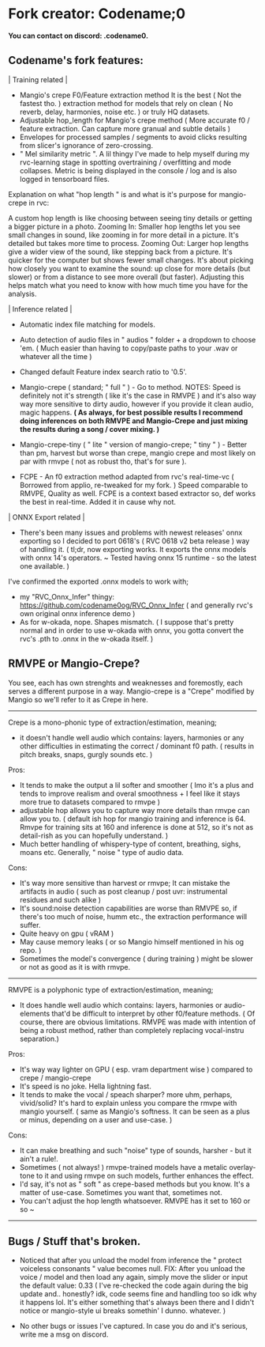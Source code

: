# Fork creator:   Codename;0
**You can contact on discord:    .codename0.**


## Codename's fork features:
| Training related |

- Mangio's crepe F0/Feature extraction method
It is the best ( Not the fastest tho. ) extraction method for models that rely on clean ( No reverb, delay, harmonies, noise etc. ) or truly HQ datasets.
- Adjustable hop_length for Mangio's crepe method ( More accurate f0 / feature extraction. Can capture more granual and subtle details )
- Envelopes for processed samples / segments to avoid clicks resulting from slicer's ignorance of zero-crossing.
- " Mel similarity metric ". A lil thingy I've made to help myself during my rvc-learning stage in spotting overtraining / overfitting and mode collapses. Metric is being displayed in the console / log and is also logged in tensorboard files.

Explanation on what "hop length " is and what is it's purpose for mangio-crepe in rvc:

A custom hop length is like choosing between seeing tiny details or getting a bigger picture in a photo.
Zooming In: Smaller hop lengths let you see small changes in sound, like zooming in for more detail in a picture. It's detailed but takes more time to process.
Zooming Out: Larger hop lengths give a wider view of the sound, like stepping back from a picture. It's quicker for the computer but shows fewer small changes.
It's about picking how closely you want to examine the sound: up close for more details (but slower) or from a distance to see more overall (but faster).
Adjusting this helps match what you need to know with how much time you have for the analysis.


| Inference related |

- Automatic index file matching for models.
- Auto detection of audio files in " audios " folder + a dropdown to choose 'em. ( Much easier than having to copy/paste paths to your .wav or whatever all the time )
- Changed default Feature index search ratio to '0.5'.
- Mangio-crepe ( standard; " full " ) - Go to method.
NOTES: Speed is definitely not it's strength ( like it's the case in RMVPE ) and it's also way way more sensitive to dirty audio, however if you provide it clean audio, magic happens. 
**( As always, for best possible results I recommend doing inferences on both RMVPE and Mangio-Crepe and just mixing the results during a song / cover mixing. )**

- Mangio-crepe-tiny ( " lite " version of mangio-crepe; " tiny " ) - Better than pm, harvest but worse than crepe, mangio crepe and most likely on par with rmvpe ( not as robust tho, that's for sure ).
- FCPE - An f0 extraction method adapted from rvc's real-time-vc ( Borrowed from applio, re-tweaked for my fork. ) Speed comparable to RMVPE, Quality as well. FCPE is a context based extractor so, def works the best in real-time. Added it in cause why not.


| ONNX Export related |
- There's been many issues and problems with newest releases' onnx exporting so I decided to port 0618's ( RVC 0618 v2 beta release ) way of handling it.
( tl;dr, now exporting works. It exports the onnx models with onnx 14's operators.  ~ Tested having onnx 15 runtime - so the latest one available. )

I've confirmed the exported .onnx models to work with;
- my "RVC_Onnx_Infer" thingy: https://github.com/codename0og/RVC_Onnx_Infer ( and generally rvc's own original onnx inference demo ) 
- As for w-okada, nope. Shapes mismatch.
( I suppose that's pretty normal and in order to use w-okada with onnx, you gotta convert the rvc's .pth to .onnx in the w-okada itself. ) 



## RMVPE or Mangio-Crepe?
You see, each has own strenghts and weaknesses and foremostly, each serves a different purpose in a way.
Mangio-crepe is a "Crepe" modified by Mangio so we'll refer to it as Crepe in here.

-------------------------------------------------------------------------------------------------------------------------

Crepe is a mono-phonic type of extraction/estimation, meaning;
- it doesn't handle well audio which contains: layers, harmonies or any other difficulties in estimating the correct / dominant f0 path.
( results in pitch breaks, snaps, gurgly sounds etc. )


Pros:
- It tends to make the output a lil softer and smoother
( Imo it's a plus and tends to improve realism and overal smoothness + I feel like it stays more true to datasets compared to rmvpe )
- adjustable hop allows you to capture way more details than rmvpe can allow you to.
( default ish hop for mangio training and inference is 64. Rmvpe for training sits at 160 and inference is done at 512, so it's not as detail-rish as you can hopefully understand. )
- Much better handling of whispery-type of content, breathing, sighs, moans etc. Generally, " noise " type of audio data.

Cons:
- It's way more sensitive than harvest or rmvpe; It can mistake the artifacts in audio ( such as post cleanup / post uvr: instrumental residues and such alike )
- It's sound:noise detection capabilities are worse than RMVPE so, if there's too much of noise, humm etc., the extraction performance will suffer.
- Quite heavy on gpu ( vRAM )
- May cause memory leaks ( or so Mangio himself mentioned in his og repo. )
- Sometimes the model's convergence ( during training ) might be slower or not as good as it is with rmvpe.

-------------------------------------------------------------------------------------------------------------------------

RMVPE is a polyphonic type of extraction/estimation, meaning;
- It does handle well audio which contains: layers, harmonies or audio-elements that'd be difficult to interpret by other f0/feature methods.
( Of course, there are obvious limitations. RMVPE was made with intention of being a robust method, rather than completely replacing vocal-instru separation.)

Pros:
- It's way way lighter on GPU ( esp. vram department wise ) compared to crepe / mangio-crepe
- It's speed is no joke. Hella lightning fast.
- It tends to make the vocal / speach sharper? more uhm, perhaps, vivid/solid? It's hard to explain unless you compare the rmvpe with mangio yourself.
( same as Mangio's softness. It can be seen as a plus or minus, depending on a user and use-case. ) 

Cons:
- It can make breathing and such "noise" type of sounds, harsher - but it ain't a rule!.
- Sometimes ( not always! ) rmvpe-trained models have a metalic overlay-tone to it and using rmvpe on such models, further enhances the effect.
- I'd say, it's not as " soft " as crepe-based methods but you know. It's a matter of use-case. Sometimes you want that, sometimes not.
- You can't adjust the hop length whatsoever. RMVPE has it set to 160 or so ~ 


-------------------------------------------------------------------------------------------------------------------------

## Bugs / Stuff that's broken.

- Noticed that after you unload the model from inference the " protect voiceless consonants " value becomes null.
FIX: After you unload the voice / model and then load any again, simply move the slider or input the default value: 0.33
( I've re-checked the code again during the big update and.. honestly? idk, code seems fine and handling too so idk why it happens lol. It's either something that's always been there and I didn't notice or mangio-style ui breaks somethin' I dunno. whatever. )

- No other bugs or issues I've captured. In case you do and it's serious, write me a msg on discord.

